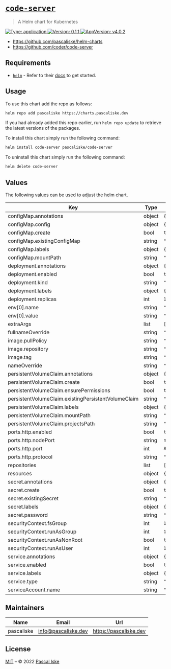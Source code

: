 # [`code-server`](https://github.com/pascaliske/helm-charts/tree/master/charts/code-server)

> A Helm chart for Kubernetes

[![Type: application](https://img.shields.io/badge/Type-application-informational?style=flat-square) ](https://github.com/pascaliske/helm-charts/tree/master/charts/code-server)[![Version: 0.1.1](https://img.shields.io/badge/Version-0.1.1-informational?style=flat-square) ](https://github.com/pascaliske/helm-charts/tree/master/charts/code-server)[![AppVersion: v4.0.2](https://img.shields.io/badge/AppVersion-v4.0.2-informational?style=flat-square) ](https://github.com/pascaliske/helm-charts/tree/master/charts/code-server)

* <https://github.com/pascaliske/helm-charts>
* <https://github.com/coder/code-server>

## Requirements

- [`helm`](https://helm.sh) - Refer to their [docs](https://helm.sh/docs) to get started.

## Usage

To use this chart add the repo as follows:

```sh
helm repo add pascaliske https://charts.pascaliske.dev
```

If you had already added this repo earlier, run `helm repo update` to retrieve the latest versions of the packages.

To install this chart simply run the following command:

```sh
helm install code-server pascaliske/code-server
```

To uninstall this chart simply run the following command:

```sh
helm delete code-server
```

## Values

The following values can be used to adjust the helm chart.

| Key | Type | Default | Description |
|-----|------|---------|-------------|
| configMap.annotations | object | `{}` |  |
| configMap.config | object | `{}` |  |
| configMap.create | bool | `true` |  |
| configMap.existingConfigMap | string | `""` |  |
| configMap.labels | object | `{}` |  |
| configMap.mountPath | string | `"/etc/code-server"` |  |
| deployment.annotations | object | `{}` |  |
| deployment.enabled | bool | `true` |  |
| deployment.kind | string | `"Deployment"` |  |
| deployment.labels | object | `{}` |  |
| deployment.replicas | int | `1` |  |
| env[0].name | string | `"TZ"` |  |
| env[0].value | string | `"UTC"` |  |
| extraArgs | list | `[]` |  |
| fullnameOverride | string | `""` |  |
| image.pullPolicy | string | `"IfNotPresent"` |  |
| image.repository | string | `"codercom/code-server"` |  |
| image.tag | string | `"v4.0.2"` |  |
| nameOverride | string | `""` |  |
| persistentVolumeClaim.annotations | object | `{}` |  |
| persistentVolumeClaim.create | bool | `true` |  |
| persistentVolumeClaim.ensurePermissions | bool | `true` |  |
| persistentVolumeClaim.existingPersistentVolumeClaim | string | `""` |  |
| persistentVolumeClaim.labels | object | `{}` |  |
| persistentVolumeClaim.mountPath | string | `"/home/coder"` |  |
| persistentVolumeClaim.projectsPath | string | `"/home/coder/projects"` |  |
| ports.http.enabled | bool | `true` |  |
| ports.http.nodePort | string | `nil` |  |
| ports.http.port | int | `8080` |  |
| ports.http.protocol | string | `"TCP"` |  |
| repositories | list | `[]` |  |
| resources | object | `{}` |  |
| secret.annotations | object | `{}` |  |
| secret.create | bool | `true` |  |
| secret.existingSecret | string | `""` |  |
| secret.labels | object | `{}` |  |
| secret.password | string | `""` |  |
| securityContext.fsGroup | int | `1000` |  |
| securityContext.runAsGroup | int | `1000` |  |
| securityContext.runAsNonRoot | bool | `true` |  |
| securityContext.runAsUser | int | `1000` |  |
| service.annotations | object | `{}` |  |
| service.enabled | bool | `true` |  |
| service.labels | object | `{}` |  |
| service.type | string | `"ClusterIP"` |  |
| serviceAccount.name | string | `""` |  |

## Maintainers

| Name | Email | Url |
| ---- | ------ | --- |
| pascaliske | info@pascaliske.dev | https://pascaliske.dev |

## License

[MIT](../LICENSE.md) – © 2022 [Pascal Iske](https://pascaliske.dev)
